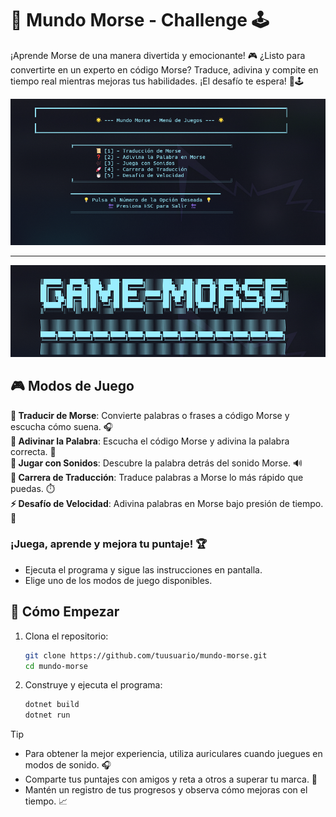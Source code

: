 # 🌟 **Mundo Morse - Challenge** 🕹️  
¡Aprende Morse de una manera divertida y emocionante! 🎮 ¿Listo para convertirte en un experto en código Morse? Traduce, adivina y compite en tiempo real mientras mejoras tus habilidades. ¡El desafío te espera! 🚀🕹️ 


![alt text](image-1.png)

---

![alt text](image-2.png)

## 🎮 **Modos de Juego**  
**📜 Traducir de Morse**: Convierte palabras o frases a código Morse y escucha cómo suena. 🎧  
**🔮 Adivinar la Palabra**: Escucha el código Morse y adivina la palabra correcta. 🧠  
**🎵 Jugar con Sonidos**: Descubre la palabra detrás del sonido Morse. 🔊  
**🏁 Carrera de Traducción**: Traduce palabras a Morse lo más rápido que puedas. ⏱️  
**⚡ Desafío de Velocidad**: Adivina palabras en Morse bajo presión de tiempo. 💨  

### ¡Juega, aprende y mejora tu puntaje! 🏆

- Ejecuta el programa y sigue las instrucciones en pantalla.
- Elige uno de los modos de juego disponibles.

## 🚀 **Cómo Empezar** 

1. Clona el repositorio:
    ```bash
    git clone https://github.com/tuusuario/mundo-morse.git  
    cd mundo-morse
    ```
2. Construye y ejecuta el programa:
    ```bash
    dotnet build  
    dotnet run
    ```

> [!TIP]  
> - Para obtener la mejor experiencia, utiliza auriculares cuando juegues en modos de sonido. 🎧  
> - Comparte tus puntajes con amigos y reta a otros a superar tu marca. 🎯  
> - Mantén un registro de tus progresos y observa cómo mejoras con el tiempo. 📈  

